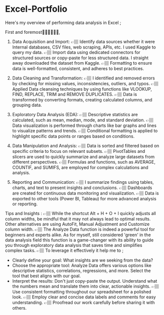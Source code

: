 # Excel-Portfolio
Here's my overview of performing data analysis in Excel ;
 
First and foremost☝🏽☝🏽☝🏽,

1. Data Acquisition and Import:
👉🏽 Identify data sources whether it were Internal databases, CSV files, web scraping, APIs, etc. I used Kaggle to query my data.
👉🏽 Import data using dedicated connectors for structured sources or copy-paste for less structured data. I straight away downloaded the dataset from Kaggle.
👉🏽 Formatting to ensure data is well-formatted, consistent, and adheres to best practices. 

2. Data Cleaning and Transformation:
👉🏽 I identified and removed errors by checking for missing values, inconsistencies, outliers, and typos.
👉🏽 Applied Data cleansing techniques by using functions like VLOOKUP, FIND, REPLACE, TRIM and REMOVE DUPLICATES. 
👉🏽 Data is transformed by converting formats, creating calculated columns, and grouping data.

3. Exploratory Data Analysis (EDA):
👉🏽 Descriptive statistics are calculated, such as mean, median, mode, and standard deviation.
👉🏽 Data visualization is performed through charts like bar graphs and lines to visualize patterns and trends.
👉🏽 Conditional formatting is applied to highlight specific data points or ranges based on conditions.

4. Data Manipulation and Analysis:
👉🏽 Data is sorted and filtered based on specific criteria to focus on relevant subsets.
👉🏽 PivotTables and slicers are used to quickly summarize and analyze large datasets from different perspectives.
👉🏽 Formulas and functions, such as AVERAGE, COUNTIF, and SUMIFS, are employed for complex calculations and analysis.

5. Reporting and Communication:
👉🏽 I summarize findings using tables, charts, and text to present insights and conclusions.
👉🏽 Dashboards are created for continuous data monitoring and visualization.
👉🏽 Data is exported to other tools (Power BI, Tableau) for more advanced analysis or reporting.

Tips and Insights :
👉🏽 While the shortcut Alt + H + O + I quickly adjusts all column widths, be mindful that it may not always lead to optimal results. Other alternatives are using AutoFit, Manual Adjustment and Customize column width. 
👉🏽 The Analyze Data function is indeed a powerful tool for beginners and experts alike. As for myself, still considered 'green' in the data analysis field this function is a game-changer with its ability to guide you through exploratory data analysis that saves time and simplifies complex tasks.
👉🏽 To leverage it effectively it help me to ;
- Clearly define your goal: What insights are we seeking from the data?
- Choose the appropriate tool: Analyze Data offers various options like descriptive statistics, correlations, regressions, and more. Select the tool that best aligns with our goal.
- Interpret the results: Don't just copy-paste the output. Understand what the numbers mean and translate them into clear, actionable insights.
👉🏽 Use consistent formatting throughout our spreadsheet for a polished look.
👉🏽 Employ clear and concise data labels and comments for easy understanding.
👉🏽  Proofread our work carefully before sharing it with others.
